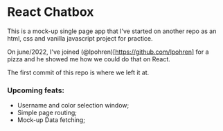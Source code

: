 # React Chatbox

This is a mock-up single page app that I've started on another repo
as an html, css and vanilla javascript project for practice.

On june/2022, I've joined (@lpohren)[https://github.com/lpohren] for a pizza
and he showed me how we could do that on React.

The first commit of this repo is where we left it at.

### Upcoming feats:

- Username and color selection window;
- Simple page routing;
- Mock-up Data fetching;
